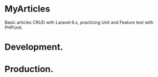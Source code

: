 # MyArticles

Basic articles CRUD with Laravel 6.x, practicing Unit and Feature test with PHPUnit.


# Development.



# Production.
